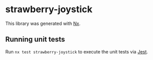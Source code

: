# strawberry-joystick

This library was generated with [Nx](https://nx.dev).

## Running unit tests

Run `nx test strawberry-joystick` to execute the unit tests via [Jest](https://jestjs.io).
